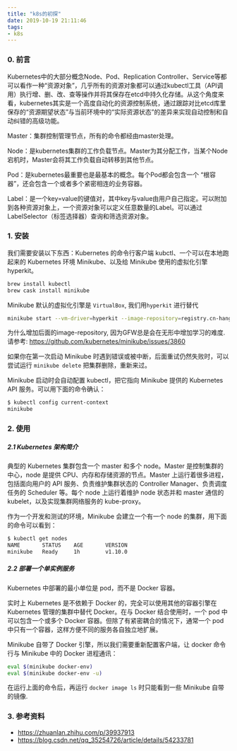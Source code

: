 ```yaml
---
title: "k8s的初探"
date: 2019-10-19 21:11:46
tags:
- k8s
---
```


### 0. 前言

Kubernetes中的大部分概念Node、Pod、Replication Controller、Service等都可以看作一种“资源对象”，几乎所有的资源对象都可以通过kubectl工具（API调用）执行增、删、改、查等操作并将其保存在etcd中持久化存储。从这个角度来看，kubernetes其实是一个高度自动化的资源控制系统，通过跟踪对比etcd库里保存的“资源期望状态”与当前环境中的“实际资源状态”的差异来实现自动控制和自动纠错的高级功能。

<!-- more -->

Master：集群控制管理节点，所有的命令都经由master处理。

Node：是kubernetes集群的工作负载节点。Master为其分配工作，当某个Node宕机时，Master会将其工作负载自动转移到其他节点。

Pod：是kubernetes最重要也是最基本的概念。每个Pod都会包含一个 “根容器”，还会包含一个或者多个紧密相连的业务容器。

Label：是一个key=value的键值对，其中key与value由用户自己指定。可以附加到各种资源对象上，一个资源对象可以定义任意数量的Label。可以通过LabelSelector（标签选择器）查询和筛选资源对象。



### 1. 安装

我们需要安装以下东西：Kubernetes 的命令行客户端 kubctl、一个可以在本地跑起来的 Kubernetes 环境 Minikube、以及给 Minikube 使用的虚拟化引擎 hyperkit。

```bash
brew install kubectl
brew cask install minikube
```



Minikube 默认的虚拟化引擎是 `VirtualBox`, 我们用`hyperkit` 进行替代

```bash
minikube start --vm-driver=hyperkit --image-repository=registry.cn-hangzhou.aliyuncs.com/google_containers
```

为什么增加后面的image-repository, 因为GFW总是会在无形中增加学习的难度. 请参考: https://github.com/kubernetes/minikube/issues/3860



如果你在第一次启动 Minikube 时遇到错误或被中断，后面重试仍然失败时，可以尝试运行 `minikube delete` 把集群删除，重新来过。



Minikube 启动时会自动配置 kubectl，把它指向 Minikube 提供的 Kubernetes API 服务。可以用下面的命令确认：

```bash
$ kubectl config current-context
minikube
```



### 2. 使用

##### 2.1 Kubernetes 架构简介

典型的 Kubernetes 集群包含一个 master 和多个 node。Master 是控制集群的中心，node 是提供 CPU、内存和存储资源的节点。Master 上运行着很多进程，包括面向用户的 API 服务、负责维护集群状态的 Controller Manager、负责调度任务的 Scheduler 等。每个 node 上运行着维护 node 状态并和 master 通信的 kubelet，以及实现集群网络服务的 kube-proxy。

作为一个开发和测试的环境，Minikube 会建立一个有一个 node 的集群，用下面的命令可以看到：

```bash
$ kubectl get nodes
NAME       STATUS    AGE       VERSION
minikube   Ready     1h        v1.10.0
```



##### 2.2 部署一个单实例服务

Kubernetes 中部署的最小单位是 pod，而不是 Docker 容器。

实时上 Kubernetes 是不依赖于 Docker 的，完全可以使用其他的容器引擎在 Kubernetes 管理的集群中替代 Docker。在与 Docker 结合使用时，一个 pod 中可以包含一个或多个 Docker 容器。但除了有紧密耦合的情况下，通常一个 pod 中只有一个容器，这样方便不同的服务各自独立地扩展。

Minikube 自带了 Docker 引擎，所以我们需要重新配置客户端，让 docker 命令行与 Minikube 中的 Docker 进程通讯：

```bash
eval $(minikube docker-env) 
eval $(minikube docker-env -u) 
```

在运行上面的命令后，再运行 `docker image ls` 时只能看到一些 Minikube 自带的镜像.









### 3. 参考资料

+ https://zhuanlan.zhihu.com/p/39937913
+ https://blog.csdn.net/qq_35254726/article/details/54233781